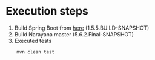 # Execution steps
1. Build Spring Boot from [here](https://github.com/gytis/spring-boot/tree/1.5.x-narayana-connection-fixes) (1.5.5.BUILD-SNAPSHOT)
2. Build Narayana master (5.6.2.Final-SNAPSHOT)
3. Executed tests

```
    mvn clean test
```
